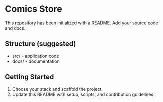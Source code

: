 ﻿# Comics Store

This repository has been initialized with a README. Add your source code and docs.

## Structure (suggested)
- src/ - application code
- docs/ - documentation

## Getting Started
1. Choose your stack and scaffold the project.
2. Update this README with setup, scripts, and contribution guidelines.

